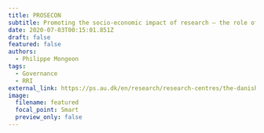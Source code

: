 ```yaml
---
title: PROSECON
subtitle: Promoting the socio-economic impact of research – the role of funding practices
date: 2020-07-03T00:15:01.851Z
draft: false
featured: false
authors:
  - Philippe Mongeon
tags:
  - Governance
  - RRI
external_link: https://ps.au.dk/en/research/research-centres/the-danish-centre-for-studies-in-research-and-research-policy/research-projects/prosecon/
image:
  filename: featured
  focal_point: Smart
  preview_only: false
---
```

